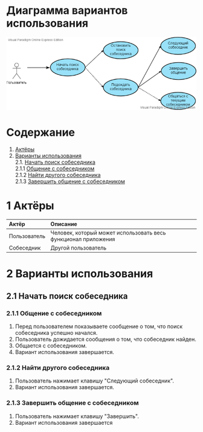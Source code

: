 # Диаграмма вариантов использования

![Диаграмма вариантов использования](https://github.com/GaponTV/AnonChatVK/blob/master/Images/Diagrams/UseCase.png)

# Содержание

1. [Актёры](#1) <br>
2. [Варианты использования](#2) <br>
    2.1. [Начать поиск собеседника](#2.1) <br>
      2.1.1 [Общение с собеседником](#2.1.1) <br>
      2.1.2 [Найти другого собеседника](#2.1.2) <br>
      2.1.3 [Завершить общение с собеседником](#2.1.3) <br>
    
        
 <a name="1"/>
 
 # 1 Актёры
 
| Актёр | Описание |
|:--|:--|
| Пользователь | Человек, который может использовать весь функционал приложения |
| Собеседник | Другой пользователь |

<a name="2"/>

# 2 Варианты использования

<a name="2.1"/>

## 2.1 Начать поиск собеседника

<a name="2.1.1"/>

### 2.1.1 Общение с собеседником
1. Перед пользователем показываете сообщение о том, что поиск собеседника успешно начался.<br>
2. Пользователь дожидается сообщения о том, что собеседник найден.<br>
3. Общается с собеседником.
4. Вариант использования завершается.

<a name="2.1.2"/>

### 2.1.2 Найти другого собеседника
1. Пользователь нажимает клавишу "Следующий собеседник".
2. Вариант использования завершается.

<a name="2.1.3"/>

### 2.1.3 Завершить общение с собеседником
1. Пользователь нажимает клавишу "Завершить". 
2. Вариант использования завершается
